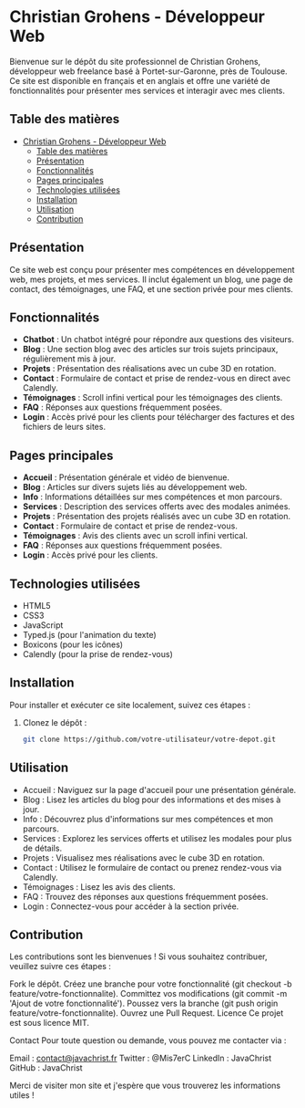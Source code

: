 # Christian Grohens - Développeur Web

Bienvenue sur le dépôt du site professionnel de Christian Grohens, développeur web freelance basé à Portet-sur-Garonne, près de Toulouse. Ce site est disponible en français et en anglais et offre une variété de fonctionnalités pour présenter mes services et interagir avec mes clients.

## Table des matières

- [Christian Grohens - Développeur Web](#christian-grohens---développeur-web)
  - [Table des matières](#table-des-matières)
  - [Présentation](#présentation)
  - [Fonctionnalités](#fonctionnalités)
  - [Pages principales](#pages-principales)
  - [Technologies utilisées](#technologies-utilisées)
  - [Installation](#installation)
  - [Utilisation](#utilisation)
  - [Contribution](#contribution)

## Présentation

Ce site web est conçu pour présenter mes compétences en développement web, mes projets, et mes services. Il inclut également un blog, une page de contact, des témoignages, une FAQ, et une section privée pour mes clients.

## Fonctionnalités

- **Chatbot** : Un chatbot intégré pour répondre aux questions des visiteurs.
- **Blog** : Une section blog avec des articles sur trois sujets principaux, régulièrement mis à jour.
- **Projets** : Présentation des réalisations avec un cube 3D en rotation.
- **Contact** : Formulaire de contact et prise de rendez-vous en direct avec Calendly.
- **Témoignages** : Scroll infini vertical pour les témoignages des clients.
- **FAQ** : Réponses aux questions fréquemment posées.
- **Login** : Accès privé pour les clients pour télécharger des factures et des fichiers de leurs sites.

## Pages principales

- **Accueil** : Présentation générale et vidéo de bienvenue.
- **Blog** : Articles sur divers sujets liés au développement web.
- **Info** : Informations détaillées sur mes compétences et mon parcours.
- **Services** : Description des services offerts avec des modales animées.
- **Projets** : Présentation des projets réalisés avec un cube 3D en rotation.
- **Contact** : Formulaire de contact et prise de rendez-vous.
- **Témoignages** : Avis des clients avec un scroll infini vertical.
- **FAQ** : Réponses aux questions fréquemment posées.
- **Login** : Accès privé pour les clients.

## Technologies utilisées

- HTML5
- CSS3
- JavaScript
- Typed.js (pour l'animation du texte)
- Boxicons (pour les icônes)
- Calendly (pour la prise de rendez-vous)

## Installation

Pour installer et exécuter ce site localement, suivez ces étapes :

1. Clonez le dépôt :
   ```bash
   git clone https://github.com/votre-utilisateur/votre-depot.git

## Utilisation
* Accueil : Naviguez sur la page d'accueil pour une présentation générale.
* Blog : Lisez les articles du blog pour des informations et des mises à jour.
* Info : Découvrez plus d'informations sur mes compétences et mon parcours.
* Services : Explorez les services offerts et utilisez les modales pour plus de détails.
* Projets : Visualisez mes réalisations avec le cube 3D en rotation.
* Contact : Utilisez le formulaire de contact ou prenez rendez-vous via Calendly.
* Témoignages : Lisez les avis des clients.
* FAQ : Trouvez des réponses aux questions fréquemment posées.
* Login : Connectez-vous pour accéder à la section privée.


## Contribution

Les contributions sont les bienvenues ! Si vous souhaitez contribuer, veuillez suivre ces étapes :

Fork le dépôt.
Créez une branche pour votre fonctionnalité (git checkout -b feature/votre-fonctionnalite).
Committez vos modifications (git commit -m 'Ajout de votre fonctionnalité').
Poussez vers la branche (git push origin feature/votre-fonctionnalite).
Ouvrez une Pull Request.
Licence
Ce projet est sous licence MIT.

Contact
Pour toute question ou demande, vous pouvez me contacter via :

Email : contact@javachrist.fr
Twitter : @Mis7erC
LinkedIn : JavaChrist
GitHub : JavaChrist

Merci de visiter mon site et j'espère que vous trouverez les informations utiles !
